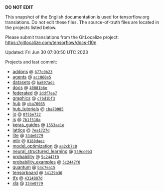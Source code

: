 __DO NOT EDIT__

This snapshot of the English documentation is used for tensorflow.org
translations. Do not edit these files. The source-of-truth files are located in
the projects listed below.

Please submit translations from the GitLocalize project: https://gitlocalize.com/tensorflow/docs-l10n

Updated: Fri Jun 30 07:00:50 UTC 2023

Projects and last commit:

- [addons](https://github.com/tensorflow/addons/tree/master/docs) @ <a href='https://github.com/tensorflow/addons/commit/877c0b239a844388c5983eb6109e08885fdc26b4'><code>877c0b23</code></a>
- [agents](https://github.com/tensorflow/agents/tree/master/docs) @ <a href='https://github.com/tensorflow/agents/commit/acc860e551f1f342a21328caa7981da4fe001a5a'><code>acc860e5</code></a>
- [datasets](https://github.com/tensorflow/datasets/tree/master/docs) @ <a href='https://github.com/tensorflow/datasets/commit/ba807adc1197a88f2b5db5ea83548f7a8ac3db78'><code>ba807adc</code></a>
- [docs](https://github.com/tensorflow/docs/tree/master/site/en) @ <a href='https://github.com/tensorflow/docs/commit/40881b6e9c65d3cd164b391de055aeb60d2f51af'><code>40881b6e</code></a>
- [federated](https://github.com/tensorflow/federated/tree/main/docs) @ <a href='https://github.com/tensorflow/federated/commit/2ddf7ee7f36b637eab839f475c8c09853e6011ad'><code>2ddf7ee7</code></a>
- [graphics](https://github.com/tensorflow/graphics/tree/master/tensorflow_graphics/g3doc) @ <a href='https://github.com/tensorflow/graphics/commit/c7bd1bf35afb9f20c73404773d3ad9c989f947b0'><code>c7bd1bf3</code></a>
- [hub](https://github.com/tensorflow/hub/tree/master/docs) @ <a href='https://github.com/tensorflow/hub/commit/cba700859a4d84b500c5d8f08b029a2ca729d094'><code>cba70085</code></a>
- [hub_tutorials](https://github.com/tensorflow/hub/tree/master/examples/colab) @ <a href='https://github.com/tensorflow/hub/commit/cba700859a4d84b500c5d8f08b029a2ca729d094'><code>cba70085</code></a>
- [io](https://github.com/tensorflow/io/tree/master/docs) @ <a href='https://github.com/tensorflow/io/commit/075be7222dfd234c902aeb31e2e0a44a8db49c00'><code>075be722</code></a>
- [js](https://github.com/tensorflow/tfjs-website/tree/master/docs) @ <a href='https://github.com/tensorflow/tfjs-website/commit/7b1f510a18c1284393c9753f589d02966a796894'><code>7b1f510a</code></a>
- [keras_guides](https://github.com/tensorflow/docs/tree/snapshot-keras/site/en/guide/keras) @ <a href='https://github.com/tensorflow/docs/commit/1553ae1e4a149be71703e2ee60173b3d1e0e8c00'><code>1553ae1e</code></a>
- [lattice](https://github.com/tensorflow/lattice/tree/master/docs) @ <a href='https://github.com/tensorflow/lattice/commit/7ea1727de1e0309eb324296bc445e0bf5c5c6d74'><code>7ea1727d</code></a>
- [lite](https://github.com/tensorflow/tensorflow/tree/master/tensorflow/lite/g3doc) @ <a href='https://github.com/tensorflow/tensorflow/commit/334e077924864cc9afc33471716eff2fbc696e77'><code>334e0779</code></a>
- [mlir](https://github.com/tensorflow/tensorflow/tree/master/tensorflow/compiler/mlir/g3doc) @ <a href='https://github.com/tensorflow/tensorflow/commit/0188daec8d0816d698bad5e2365399b6492a9272'><code>0188daec</code></a>
- [model_optimization](https://github.com/tensorflow/model-optimization/tree/master/tensorflow_model_optimization/g3doc) @ <a href='https://github.com/tensorflow/model-optimization/commit/aa2cb7c875affcdcf0006d244ebc1adf8c82862c'><code>aa2cb7c8</code></a>
- [neural_structured_learning](https://github.com/tensorflow/neural-structured-learning/tree/master/g3doc) @ <a href='https://github.com/tensorflow/neural-structured-learning/commit/559cc0b39fec933cbd1e7fff9d457ce07733a044'><code>559cc0b3</code></a>
- [probability](https://github.com/tensorflow/probability/tree/main/tensorflow_probability/g3doc) @ <a href='https://github.com/tensorflow/probability/commit/5c2447f057a4308ddf1fae8d51599c2101bd1952'><code>5c2447f0</code></a>
- [probability_examples](https://github.com/tensorflow/probability/tree/main/tensorflow_probability/examples/jupyter_notebooks) @ <a href='https://github.com/tensorflow/probability/commit/5c2447f057a4308ddf1fae8d51599c2101bd1952'><code>5c2447f0</code></a>
- [quantum](https://github.com/tensorflow/quantum/tree/master/docs) @ <a href='https://github.com/tensorflow/quantum/commit/b4c7ea151275cb75bd75e5c2d35f36abf8679fd8'><code>b4c7ea15</code></a>
- [tensorboard](https://github.com/tensorflow/tensorboard/tree/master/docs) @ <a href='https://github.com/tensorflow/tensorboard/commit/54129b306ec9520450a0afb65a05ebac8a065f7a'><code>54129b30</code></a>
- [tfx](https://github.com/tensorflow/tfx/tree/master/docs) @ <a href='https://github.com/tensorflow/tfx/commit/4314087dc751907c373df9c16bd8f1cf2a60a620'><code>4314087d</code></a>
- [xla](https://github.com/tensorflow/tensorflow/tree/master/tensorflow/compiler/xla/g3doc) @ <a href='https://github.com/tensorflow/tensorflow/commit/334e077924864cc9afc33471716eff2fbc696e77'><code>334e0779</code></a>

